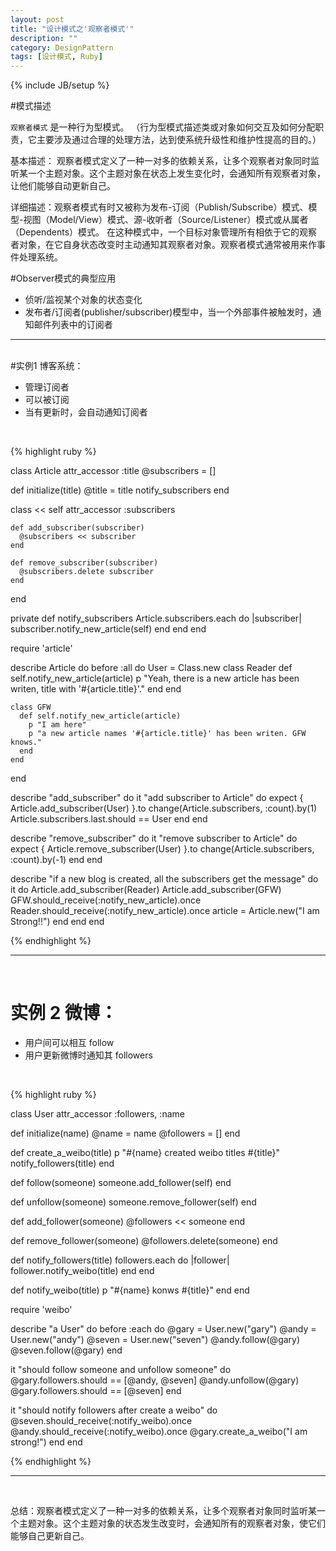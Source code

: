 ```yaml
---
layout: post
title: "设计模式之'观察者模式'"
description: ""
category: DesignPattern
tags: [设计模式, Ruby]
---
```

{% include JB/setup %}

#模式描述

`观察者模式` 是一种行为型模式。 （行为型模式描述类或对象如何交互及如何分配职责，它主要涉及通过合理的处理方法，达到使系统升级性和维护性提高的目的。） 

基本描述： 观察者模式定义了一种一对多的依赖关系，让多个观察者对象同时监听某一个主题对象。这个主题对象在状态上发生变化时，会通知所有观察者对象，让他们能够自动更新自己。 

详细描述：观察者模式有时又被称为发布-订阅（Publish/Subscribe）模式、模型-视图（Model/View）模式、源-收听者（Source/Listener）模式或从属者（Dependents）模式。 在这种模式中，一个目标对象管理所有相依于它的观察者对象，在它自身状态改变时主动通知其观察者对象。观察者模式通常被用来作事件处理系统。

#Observer模式的典型应用

- 侦听/监视某个对象的状态变化
- 发布者/订阅者(publisher/subscriber)模型中，当一个外部事件被触发时，通知邮件列表中的订阅者
   

***

<br>
#实例1 博客系统：

- 管理订阅者
- 可以被订阅
- 当有更新时，会自动通知订阅者
<br>

{% highlight ruby %}

class Article
  attr_accessor :title
  @subscribers = []
  
  def initialize(title)
    @title = title
    notify_subscribers
  end
    
  class << self
    attr_accessor :subscribers
    
    def add_subscriber(subscriber)
      @subscribers << subscriber
    end
    
    def remove_subscriber(subscriber)
      @subscribers.delete subscriber
    end
  end
  
  private
  def notify_subscribers
    Article.subscribers.each do |subscriber|
      subscriber.notify_new_article(self)
    end
  end
end


require 'article'

describe Article do
  before :all do
    User = Class.new
    class Reader
      def self.notify_new_article(article)
        p "Yeah, there is a new article has been writen, 
				title with '#{article.title}'."
      end
    end

    class GFW
      def self.notify_new_article(article)
        p "I am here"
        p "a new article names '#{article.title}' has been writen. GFW knows."
      end
    end
  end
	
  describe "add_subscriber" do
    it "add subscriber to Article" do
      expect { Article.add_subscriber(User) }.to 
			change(Article.subscribers, :count).by(1)
      Article.subscribers.last.should == User
    end
  end
  
 describe "remove_subscriber" do
   it "remove subscriber to Article" do
     expect { Article.remove_subscriber(User) }.to 
		 change(Article.subscribers, :count).by(-1)
   end
 end
 
 describe "if a new blog is created, all the subscribers get the message" do
   it do
     Article.add_subscriber(Reader)
     Article.add_subscriber(GFW)
     GFW.should_receive(:notify_new_article).once
     Reader.should_receive(:notify_new_article).once
     article =  Article.new("I am Strong!!")
   end
 end
end

{% endhighlight %}



***

<br>

# 实例 2 微博：

- 用户间可以相互 follow
- 用户更新微博时通知其 followers

<br>

{% highlight ruby %}

class User
  attr_accessor :followers, :name
  
  def initialize(name)
    @name = name
    @followers = []
  end
  
  def create_a_weibo(title)
    p "#{name} created weibo titles #{title}"
    notify_followers(title)
  end
  
  def follow(someone)
    someone.add_follower(self)
  end
  
  def unfollow(someone)
    someone.remove_follower(self)
  end
  
  def add_follower(someone)
    @followers << someone
  end
  
  def remove_follower(someone)
    @followers.delete(someone)
  end
    
  def notify_followers(title)
    followers.each do |follower|
      follower.notify_weibo(title)
    end
  end
  
  def notify_weibo(title)
    p "#{name} konws #{title}"
  end
end

require 'weibo'

describe "a User" do
  before :each do
    @gary = User.new("gary")
    @andy = User.new("andy")
    @seven = User.new("seven")
    @andy.follow(@gary)
    @seven.follow(@gary)
  end
  
  it "should follow someone and unfollow someone" do
    @gary.followers.should == [@andy, @seven]
    @andy.unfollow(@gary)
    @gary.followers.should == [@seven]
  end
  
  it "should notify followers after create a weibo" do
    @seven.should_receive(:notify_weibo).once
    @andy.should_receive(:notify_weibo).once
    @gary.create_a_weibo("I am strong!")
  end
end

{% endhighlight %}


***

<br>

总结：观察者模式定义了一种一对多的依赖关系，让多个观察者对象同时监听某一个主题对象。这个主题对象的状态发生改变时，会通知所有的观察者对象，使它们能够自己更新自己。
